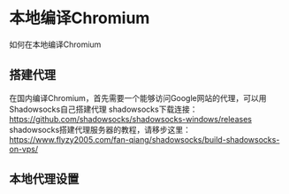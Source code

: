 # 本地编译Chromium
如何在本地编译Chromium
## 搭建代理
  在国内编译Chromium，首先需要一个能够访问Google网站的代理，可以用Shadowsocks自己搭建代理
  shadowsocks下载连接：https://github.com/shadowsocks/shadowsocks-windows/releases
  shadowsocks搭建代理服务器的教程，请移步这里：
  https://www.flyzy2005.com/fan-qiang/shadowsocks/build-shadowsocks-on-vps/
## 本地代理设置
 
